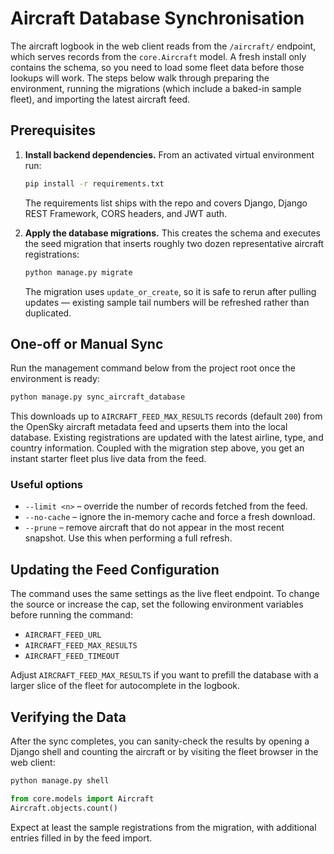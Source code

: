 # Aircraft Database Synchronisation

The aircraft logbook in the web client reads from the `/aircraft/` endpoint, which serves records from the `core.Aircraft` model. A fresh install only contains the schema, so you need to load some fleet data before those lookups will work. The steps below walk through preparing the environment, running the migrations (which include a baked-in sample fleet), and importing the latest aircraft feed.

## Prerequisites

1. **Install backend dependencies.** From an activated virtual environment run:

   ```bash
   pip install -r requirements.txt
   ```

   The requirements list ships with the repo and covers Django, Django REST Framework, CORS headers, and JWT auth.

2. **Apply the database migrations.** This creates the schema and executes the seed migration that inserts roughly two dozen representative aircraft registrations:

   ```bash
   python manage.py migrate
   ```

   The migration uses `update_or_create`, so it is safe to rerun after pulling updates — existing sample tail numbers will be refreshed rather than duplicated.

## One-off or Manual Sync

Run the management command below from the project root once the environment is ready:

```bash
python manage.py sync_aircraft_database
```

This downloads up to `AIRCRAFT_FEED_MAX_RESULTS` records (default `200`) from the OpenSky aircraft metadata feed and upserts them into the local database. Existing registrations are updated with the latest airline, type, and country information. Coupled with the migration step above, you get an instant starter fleet plus live data from the feed.

### Useful options

- `--limit <n>` – override the number of records fetched from the feed.
- `--no-cache` – ignore the in-memory cache and force a fresh download.
- `--prune` – remove aircraft that do not appear in the most recent snapshot. Use this when performing a full refresh.

## Updating the Feed Configuration

The command uses the same settings as the live fleet endpoint. To change the source or increase the cap, set the following environment variables before running the command:

- `AIRCRAFT_FEED_URL`
- `AIRCRAFT_FEED_MAX_RESULTS`
- `AIRCRAFT_FEED_TIMEOUT`

Adjust `AIRCRAFT_FEED_MAX_RESULTS` if you want to prefill the database with a larger slice of the fleet for autocomplete in the logbook.

## Verifying the Data

After the sync completes, you can sanity-check the results by opening a Django shell and counting the aircraft or by visiting the fleet browser in the web client:

```bash
python manage.py shell
```

```python
from core.models import Aircraft
Aircraft.objects.count()
```

Expect at least the sample registrations from the migration, with additional entries filled in by the feed import.

